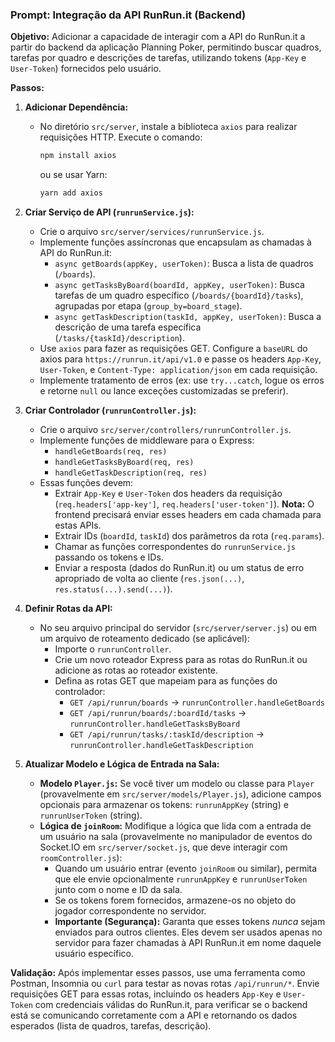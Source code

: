 ### Prompt: Integração da API RunRun.it (Backend)

**Objetivo:** Adicionar a capacidade de interagir com a API do RunRun.it a partir do backend da aplicação Planning Poker, permitindo buscar quadros, tarefas por quadro e descrições de tarefas, utilizando tokens (`App-Key` e `User-Token`) fornecidos pelo usuário.

**Passos:**

1.  **Adicionar Dependência:**
    *   No diretório `src/server`, instale a biblioteca `axios` para realizar requisições HTTP. Execute o comando:
        ```bash
        npm install axios
        ```
        ou se usar Yarn:
        ```bash
        yarn add axios
        ```

2.  **Criar Serviço de API (`runrunService.js`):**
    *   Crie o arquivo `src/server/services/runrunService.js`.
    *   Implemente funções assíncronas que encapsulam as chamadas à API do RunRun.it:
        *   `async getBoards(appKey, userToken)`: Busca a lista de quadros (`/boards`).
        *   `async getTasksByBoard(boardId, appKey, userToken)`: Busca tarefas de um quadro específico (`/boards/{boardId}/tasks`), agrupadas por etapa (`group_by=board_stage`).
        *   `async getTaskDescription(taskId, appKey, userToken)`: Busca a descrição de uma tarefa específica (`/tasks/{taskId}/description`).
    *   Use `axios` para fazer as requisições GET. Configure a `baseURL` do axios para `https://runrun.it/api/v1.0` e passe os headers `App-Key`, `User-Token`, e `Content-Type: application/json` em cada requisição.
    *   Implemente tratamento de erros (ex: use `try...catch`, logue os erros e retorne `null` ou lance exceções customizadas se preferir).

3.  **Criar Controlador (`runrunController.js`):**
    *   Crie o arquivo `src/server/controllers/runrunController.js`.
    *   Implemente funções de middleware para o Express:
        *   `handleGetBoards(req, res)`
        *   `handleGetTasksByBoard(req, res)`
        *   `handleGetTaskDescription(req, res)`
    *   Essas funções devem:
        *   Extrair `App-Key` e `User-Token` dos headers da requisição (`req.headers['app-key']`, `req.headers['user-token']`). **Nota:** O frontend precisará enviar esses headers em cada chamada para estas APIs.
        *   Extrair IDs (`boardId`, `taskId`) dos parâmetros da rota (`req.params`).
        *   Chamar as funções correspondentes do `runrunService.js` passando os tokens e IDs.
        *   Enviar a resposta (dados do RunRun.it) ou um status de erro apropriado de volta ao cliente (`res.json(...)`, `res.status(...).send(...)`).

4.  **Definir Rotas da API:**
    *   No seu arquivo principal do servidor (`src/server/server.js`) ou em um arquivo de roteamento dedicado (se aplicável):
        *   Importe o `runrunController`.
        *   Crie um novo roteador Express para as rotas do RunRun.it ou adicione as rotas ao roteador existente.
        *   Defina as rotas GET que mapeiam para as funções do controlador:
            *   `GET /api/runrun/boards` -> `runrunController.handleGetBoards`
            *   `GET /api/runrun/boards/:boardId/tasks` -> `runrunController.handleGetTasksByBoard`
            *   `GET /api/runrun/tasks/:taskId/description` -> `runrunController.handleGetTaskDescription`

5.  **Atualizar Modelo e Lógica de Entrada na Sala:**
    *   **Modelo `Player.js`:** Se você tiver um modelo ou classe para `Player` (provavelmente em `src/server/models/Player.js`), adicione campos opcionais para armazenar os tokens: `runrunAppKey` (string) e `runrunUserToken` (string).
    *   **Lógica de `joinRoom`:** Modifique a lógica que lida com a entrada de um usuário na sala (provavelmente no manipulador de eventos do Socket.IO em `src/server/socket.js`, que deve interagir com `roomController.js`):
        *   Quando um usuário entrar (evento `joinRoom` ou similar), permita que ele envie opcionalmente `runrunAppKey` e `runrunUserToken` junto com o nome e ID da sala.
        *   Se os tokens forem fornecidos, armazene-os no objeto do jogador correspondente no servidor.
        *   **Importante (Segurança):** Garanta que esses tokens *nunca* sejam enviados para outros clientes. Eles devem ser usados apenas no servidor para fazer chamadas à API RunRun.it em nome daquele usuário específico.

**Validação:**
Após implementar esses passos, use uma ferramenta como Postman, Insomnia ou `curl` para testar as novas rotas `/api/runrun/*`. Envie requisições GET para essas rotas, incluindo os headers `App-Key` e `User-Token` com credenciais válidas do RunRun.it, para verificar se o backend está se comunicando corretamente com a API e retornando os dados esperados (lista de quadros, tarefas, descrição).
